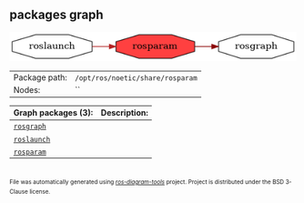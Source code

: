 <!--
File was automatically generated using 'ros-diagram-tools' project.
Project is distributed under the BSD 3-Clause license.
-->

## packages graph

[![rosparam](rosparam.png "rosparam")](rosparam.png)

|     |     |
| --- | --- |
| Package path: | `/opt/ros/noetic/share/rosparam` |
| Nodes: | `` |


| Graph packages (3): | Description: |
| ------------------- | ------------ |
| [`rosgraph`](rosgraph.html) |  |
| [`roslaunch`](roslaunch.html) |  |
| [`rosparam`](rosparam.html) |  |


</br>
<font size="1">
File was automatically generated using <a href="https://github.com/anetczuk/ros-diagram-tools"><i>ros-diagram-tools</i></a> project.
Project is distributed under the BSD 3-Clause license.
</font>
